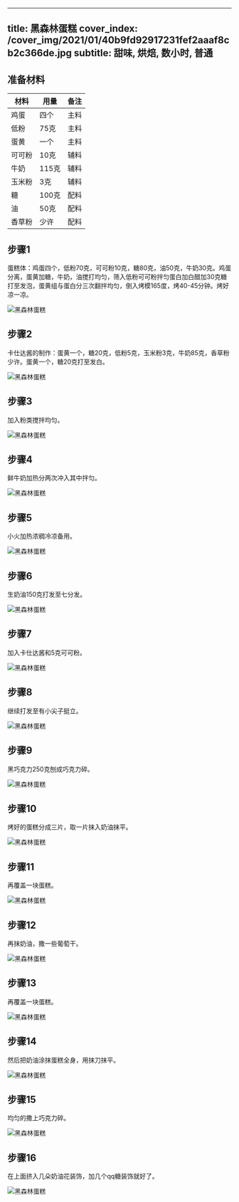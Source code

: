 
---
title: 黑森林蛋糕
cover_index: /cover_img/2021/01/40b9fd92917231fef2aaaf8cb2c366de.jpg
subtitle: 甜味, 烘焙, 数小时, 普通
---

## 准备材料

| 材料     | 用量 | 备注|
| ------- | ----- | --- |
| 鸡蛋 | 四个| 主料 |
| 低粉 | 75克| 主料 |
| 蛋黄 | 一个| 主料 |
| 可可粉 | 10克| 辅料 |
| 牛奶 | 115克| 辅料 |
| 玉米粉 | 3克| 辅料 |
| 糖 | 100克| 配料 |
| 油 | 50克| 配料 |
| 香草粉 | 少许| 配料 |

## 步骤1

蛋糕体：鸡蛋四个，低粉70克，可可粉10克，糖80克，油50克，牛奶30克。鸡蛋分离，蛋黄加糖，牛奶，油搅打均匀，筛入低粉可可粉拌匀蛋白加白醋加30克糖打至发泡，蛋黄组与蛋白分三次翻拌均匀，倒入烤模165度，烤40-45分钟。烤好凉一凉。

![黑森林蛋糕](https://i8.meishichina.com/attachment/recipe/201010/201010181503551.jpg?x-oss-process=style/p320) 

## 步骤2

卡仕达酱的制作：蛋黄一个，糖20克，低粉5克，玉米粉3克，牛奶85克，香草粉少许。蛋黄一个，糖20克打至发白。

![黑森林蛋糕](https://i8.meishichina.com/attachment/recipe/201010/201010181504243.jpg?x-oss-process=style/p320) 

## 步骤3

加入粉类搅拌均匀。

![黑森林蛋糕](https://i8.meishichina.com/attachment/recipe/201010/201010181505047.jpg?x-oss-process=style/p320) 

## 步骤4

鲜牛奶加热分两次冲入其中拌匀。

![黑森林蛋糕](https://i8.meishichina.com/attachment/recipe/201010/201010181506416.jpg?x-oss-process=style/p320) 

## 步骤5

小火加热浓稠冷凉备用。

![黑森林蛋糕](https://i8.meishichina.com/attachment/recipe/201010/201010181507469.jpg?x-oss-process=style/p320) 

## 步骤6

生奶油150克打发至七分发。

![黑森林蛋糕](https://i8.meishichina.com/attachment/recipe/201010/201010181508178.jpg?x-oss-process=style/p320) 

## 步骤7

加入卡仕达酱和5克可可粉。

![黑森林蛋糕](https://i8.meishichina.com/attachment/recipe/201010/201010181508324.jpg?x-oss-process=style/p320) 

## 步骤8

继续打发至有小尖子挺立。

![黑森林蛋糕](https://i8.meishichina.com/attachment/recipe/201010/201010181508456.jpg?x-oss-process=style/p320) 

## 步骤9

黑巧克力250克刨成巧克力碎。

![黑森林蛋糕](https://i8.meishichina.com/attachment/recipe/201010/201010181509099.jpg?x-oss-process=style/p320) 

## 步骤10

烤好的蛋糕分成三片，取一片抹入奶油抹平。

![黑森林蛋糕](https://i8.meishichina.com/attachment/recipe/201010/201010181509318.jpg?x-oss-process=style/p320) 

## 步骤11

再覆盖一块蛋糕。

![黑森林蛋糕](https://i8.meishichina.com/attachment/recipe/201010/201010181509384.jpg?x-oss-process=style/p320) 

## 步骤12

再抹奶油，撒一些葡萄干。

![黑森林蛋糕](https://i8.meishichina.com/attachment/recipe/201010/201010181510000.jpg?x-oss-process=style/p320) 

## 步骤13

再覆盖一块蛋糕。

![黑森林蛋糕](https://i8.meishichina.com/attachment/recipe/201010/201010181510075.jpg?x-oss-process=style/p320) 

## 步骤14

然后把奶油涂抹蛋糕全身，用抹刀抹平。

![黑森林蛋糕](https://i8.meishichina.com/attachment/recipe/201010/201010181510365.jpg?x-oss-process=style/p320) 

## 步骤15

均匀的撒上巧克力碎。

![黑森林蛋糕](https://i8.meishichina.com/attachment/recipe/201010/201010181510501.jpg?x-oss-process=style/p320) 

## 步骤16

在上面挤入几朵奶油花装饰，加几个qq糖装饰就好了。

![黑森林蛋糕](https://i8.meishichina.com/attachment/recipe/201010/201010181511272.jpg?x-oss-process=style/p320) 

